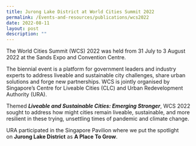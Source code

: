 ```yaml
---
title: Jurong Lake District at World Cities Summit 2022
permalink: /Events-and-resources/publications/wcs2022
date: 2022-08-11
layout: post
description: ""
---
```

The World Cities Summit (WCS) 2022 was held from 31 July to 3 August 2022 at the Sands Expo and Convention Centre.

The biennial event is a platform for government leaders and industry experts to address liveable and sustainable city challenges, share urban solutions and forge new partnerships. WCS is jointly organised by Singapore’s Centre for Liveable Cities (CLC) and Urban Redevelopment Authority (URA).

Themed **_Liveable and Sustainable Cities: Emerging Stronger_**, WCS 2022 sought to address how might cities remain liveable, sustainable, and more resilient in these trying, unsettling times of pandemic and climate change.

URA participated in the Singapore Pavilion where we put the spotlight on **Jurong Lake District** as **A Place To Grow**.